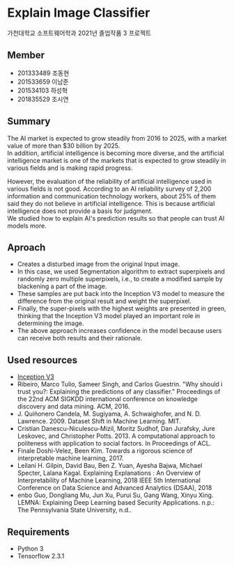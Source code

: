 # Explain Image Classifier

가천대학교 소프트웨어학과 2021년 졸업작품 3 프로젝트

## Member
- 201333489 조동현
- 201533659 이남준
- 201534103 하성혁
- 201835529 조시연

## Summary

The AI market is expected to grow steadily from 2016 to 2025, with a market value of more than $30 billion by 2025.<br>
In addition, artificial intelligence is becoming more diverse, and the artificial intelligence market is one of the markets that is expected to grow steadily in various fields and is making rapid progress.

However, the evaluation of the reliability of artificial intelligence used in various fields is not good.
According to an AI reliability survey of 2,200 information and communication technology workers, about 25% of them said they do not believe in artificial intelligence.
This is because artificial intelligence does not provide a basis for judgment.<br>
We studied how to explain AI's prediction results so that people can trust AI models more.

## Aproach

- Creates a disturbed image from the original Input image.
- In this case, we used Segmentation algorithm to extract superpixels and randomly zero multiple superpixels, i.e., to create a modified sample by blackening a part of the image.
- These samples are put back into the Inception V3 model to measure the difference from the original result and weight the superpixel.
- Finally, the super-pixels with the highest weights are presented in green, thinking that the Inception V3 model played an important role in determining the image.
- The above approach increases confidence in the model because users can receive both results and their rationale.

## Used resources

- [Inception V3](https://arxiv.org/abs/1512.00567v3)
- Ribeiro, Marco Tulio, Sameer Singh, and Carlos Guestrin. "Why should i trust you?: Explaining the predictions of any classifier." Proceedings of the 22nd ACM SIGKDD international conference on knowledge discovery and data mining. ACM, 2016.  
- J. Quiñonero Candela, M. Sugiyama, A. Schwaighofer, and N. D. Lawrence. 2009. Dataset Shift in Machine Learning. MIT.
- Cristian Danescu-Niculescu-Mizil, Moritz Sudhof, Dan Jurafsky, Jure Leskovec, and Christopher Potts. 2013. A computational approach to politeness with application to social factors. In Proceedings of ACL. 
- Finale Doshi-Velez, Been Kim. Towards a rigorous science of interpretable machine learning, 2017.
- Leilani H. Gilpin, David Bau, Ben Z. Yuan, Ayesha Bajwa, Michael Specter, Lalana Kagal. Explaining Explanations : An Overview of Interpretability of Machine Learning,  2018 IEEE 5th International Conference on Data Science and Advanced Analytics (DSAA), 2018
- enbo Guo, Dongliang Mu, Jun Xu, Purui Su, Gang Wang, Xinyu Xing. LEMNA: Explaining Deep Learning based Security Applications. n.p.: The Pennsylvania State University, n.d..

## Requirements

- Python 3
- Tensorflow 2.3.1

